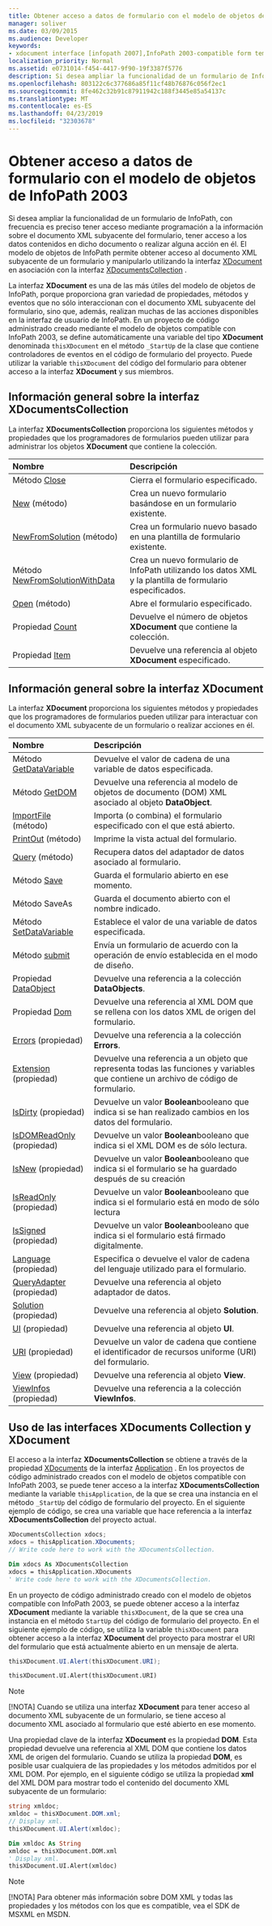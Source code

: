 ```yaml
---
title: Obtener acceso a datos de formulario con el modelo de objetos de InfoPath 2003
manager: soliver
ms.date: 03/09/2015
ms.audience: Developer
keywords:
- xdocument interface [infopath 2007],InfoPath 2003-compatible form templates, accessing form data,XDocumentsCollection interface [InfoPath 2007]
localization_priority: Normal
ms.assetid: e0731014-f454-4417-9f90-19f3387f5776
description: Si desea ampliar la funcionalidad de un formulario de InfoPath, con frecuencia es preciso tener acceso mediante programación a la información sobre el documento XML subyacente del formulario, tener acceso a los datos contenidos en dicho documento o realizar alguna acción en él. El modelo de objetos de InfoPath permite obtener acceso al documento XML subyacente de un formulario y manipularlo utilizando la interfaz XDocument en asociación con la interfaz XDocumentsCollection .
ms.openlocfilehash: 803122c6c377686a85f11cf48b76876c056f2ec1
ms.sourcegitcommit: 8fe462c32b91c87911942c188f3445e85a54137c
ms.translationtype: MT
ms.contentlocale: es-ES
ms.lasthandoff: 04/23/2019
ms.locfileid: "32303678"
---
```

# <a name="access-form-data-using-the-infopath-2003-object-model"></a>Obtener acceso a datos de formulario con el modelo de objetos de InfoPath 2003

Si desea ampliar la funcionalidad de un formulario de InfoPath, con frecuencia es preciso tener acceso mediante programación a la información sobre el documento XML subyacente del formulario, tener acceso a los datos contenidos en dicho documento o realizar alguna acción en él. El modelo de objetos de InfoPath permite obtener acceso al documento XML subyacente de un formulario y manipularlo utilizando la interfaz [XDocument](https://msdn.microsoft.com/library/Microsoft.Office.Interop.InfoPath.SemiTrust.XDocument.aspx) en asociación con la interfaz [XDocumentsCollection](https://msdn.microsoft.com/library/Microsoft.Office.Interop.InfoPath.SemiTrust.XDocumentsCollection.aspx) . 
  
La interfaz **XDocument** es una de las más útiles del modelo de objetos de InfoPath, porque proporciona gran variedad de propiedades, métodos y eventos que no sólo interaccionan con el documento XML subyacente del formulario, sino que, además, realizan muchas de las acciones disponibles en la interfaz de usuario de InfoPath. En un proyecto de código administrado creado mediante el modelo de objetos compatible con InfoPath 2003, se define automáticamente una variable del tipo **XDocument** denominada  `thisXDocument` en el método  `_StartUp` de la clase que contiene controladores de eventos en el código de formulario del proyecto. Puede utilizar la variable  `thisXDocument` del código del formulario para obtener acceso a la interfaz **XDocument** y sus miembros. 
  
## <a name="overview-of-the-xdocumentscollection-interface"></a>Información general sobre la interfaz XDocumentsCollection

La interfaz **XDocumentsCollection** proporciona los siguientes métodos y propiedades que los programadores de formularios pueden utilizar para administrar los objetos **XDocument** que contiene la colección. 
  
|**Nombre**|**Descripción**|
|:-----|:-----|
|Método [Close](https://msdn.microsoft.com/library/Microsoft.Office.Interop.InfoPath.SemiTrust.XDocuments2.Close.aspx)  <br/> |Cierra el formulario especificado.  <br/> |
|[New](https://msdn.microsoft.com/library/Microsoft.Office.Interop.InfoPath.SemiTrust.XDocuments2.New.aspx) (método)  <br/> |Crea un nuevo formulario basándose en un formulario existente.  <br/> |
|[NewFromSolution](https://msdn.microsoft.com/library/Microsoft.Office.Interop.InfoPath.SemiTrust.XDocuments2.NewFromSolution.aspx) (método)  <br/> |Crea un formulario nuevo basado en una plantilla de formulario existente.  <br/> |
|Método [NewFromSolutionWithData](https://msdn.microsoft.com/library/Microsoft.Office.Interop.InfoPath.SemiTrust.XDocuments2.NewFromSolutionWithData.aspx)  <br/> |Crea un nuevo formulario de InfoPath utilizando los datos XML y la plantilla de formulario especificados.  <br/> |
|[Open](https://msdn.microsoft.com/library/Microsoft.Office.Interop.InfoPath.SemiTrust.XDocuments2.Open.aspx) (método)  <br/> |Abre el formulario especificado.  <br/> |
|Propiedad [Count](https://msdn.microsoft.com/library/Microsoft.Office.Interop.InfoPath.SemiTrust.XDocuments2.Count.aspx)  <br/> |Devuelve el número de objetos **XDocument** que contiene la colección.  <br/> |
|Propiedad [Item](https://msdn.microsoft.com/library/Microsoft.Office.Interop.InfoPath.SemiTrust.XDocuments2.Item.aspx)  <br/> |Devuelve una referencia al objeto **XDocument** especificado.  <br/> |
   
## <a name="overview-of-the-xdocument-interface"></a>Información general sobre la interfaz XDocument

La interfaz **XDocument** proporciona los siguientes métodos y propiedades que los programadores de formularios pueden utilizar para interactuar con el documento XML subyacente de un formulario o realizar acciones en él. 
  
|**Nombre**|**Descripción**|
|:-----|:-----|
|Método [GetDataVariable](https://msdn.microsoft.com/library/Microsoft.Office.Interop.InfoPath.SemiTrust._XDocument2.GetDataVariable.aspx)  <br/> |Devuelve el valor de cadena de una variable de datos especificada.  <br/> |
|Método [GetDOM](https://msdn.microsoft.com/library/Microsoft.Office.Interop.InfoPath.SemiTrust._XDocument2.GetDOM.aspx)  <br/> |Devuelve una referencia al modelo de objetos de documento (DOM) XML asociado al objeto **DataObject**.  <br/> |
|[ImportFile](https://msdn.microsoft.com/library/Microsoft.Office.Interop.InfoPath.SemiTrust._XDocument2.ImportFile.aspx) (método)  <br/> |Importa (o combina) el formulario especificado con el que está abierto.  <br/> |
|[PrintOut](https://msdn.microsoft.com/library/Microsoft.Office.Interop.InfoPath.SemiTrust._XDocument2.PrintOut.aspx) (método)  <br/> |Imprime la vista actual del formulario.  <br/> |
|[Query](https://msdn.microsoft.com/library/Microsoft.Office.Interop.InfoPath.SemiTrust._XDocument2.Query.aspx) (método)  <br/> |Recupera datos del adaptador de datos asociado al formulario.  <br/> |
|Método [Save](https://msdn.microsoft.com/library/Microsoft.Office.Interop.InfoPath.SemiTrust._XDocument2.Save.aspx)  <br/> |Guarda el formulario abierto en ese momento.  <br/> |
|[](https://msdn.microsoft.com/library/Microsoft.Office.Interop.InfoPath.SemiTrust._XDocument2.SaveAs.aspx) Método SaveAs  <br/> |Guarda el documento abierto con el nombre indicado.  <br/> |
|Método [SetDataVariable](https://msdn.microsoft.com/library/Microsoft.Office.Interop.InfoPath.SemiTrust._XDocument2.SetDataVariable.aspx)  <br/> |Establece el valor de una variable de datos especificada.  <br/> |
|Método [submit](https://msdn.microsoft.com/library/Microsoft.Office.Interop.InfoPath.SemiTrust._XDocument2.Submit.aspx)  <br/> |Envía un formulario de acuerdo con la operación de envío establecida en el modo de diseño.  <br/> |
|Propiedad [DataObject](https://msdn.microsoft.com/library/Microsoft.Office.Interop.InfoPath.SemiTrust._XDocument2.DataObjects.aspx)  <br/> |Devuelve una referencia a la colección **DataObjects**.  <br/> |
|Propiedad [Dom](https://msdn.microsoft.com/library/Microsoft.Office.Interop.InfoPath.SemiTrust._XDocument2.DOM.aspx)  <br/> |Devuelve una referencia al XML DOM que se rellena con los datos XML de origen del formulario.  <br/> |
|[Errors](https://msdn.microsoft.com/library/Microsoft.Office.Interop.InfoPath.SemiTrust._XDocument2.Errors.aspx) (propiedad)  <br/> |Devuelve una referencia a la colección **Errors**.  <br/> |
|[Extension](https://msdn.microsoft.com/library/Microsoft.Office.Interop.InfoPath.SemiTrust._XDocument2.Extension.aspx) (propiedad)  <br/> |Devuelve una referencia a un objeto que representa todas las funciones y variables que contiene un archivo de código de formulario.  <br/> |
|[IsDirty](https://msdn.microsoft.com/library/Microsoft.Office.Interop.InfoPath.SemiTrust._XDocument2.IsDirty.aspx) (propiedad)  <br/> |Devuelve un valor **Boolean**booleano que indica si se han realizado cambios en los datos del formulario.  <br/> |
|[IsDOMReadOnly](https://msdn.microsoft.com/library/Microsoft.Office.Interop.InfoPath.SemiTrust._XDocument2.IsDOMReadOnly.aspx) (propiedad)  <br/> |Devuelve un valor **Boolean**booleano que indica si el XML DOM es de sólo lectura.  <br/> |
|[IsNew](https://msdn.microsoft.com/library/Microsoft.Office.Interop.InfoPath.SemiTrust._XDocument2.IsNew.aspx) (propiedad)  <br/> |Devuelve un valor **Boolean**booleano que indica si el formulario se ha guardado después de su creación  <br/> |
|[IsReadOnly](https://msdn.microsoft.com/library/Microsoft.Office.Interop.InfoPath.SemiTrust._XDocument2.IsReadOnly.aspx) (propiedad)  <br/> |Devuelve un valor **Boolean**booleano que indica si el formulario está en modo de sólo lectura  <br/> |
|[IsSigned](https://msdn.microsoft.com/library/Microsoft.Office.Interop.InfoPath.SemiTrust._XDocument2.IsSigned.aspx) (propiedad)  <br/> |Devuelve un valor **Boolean**booleano que indica si el formulario está firmado digitalmente.  <br/> |
|[Language](https://msdn.microsoft.com/library/Microsoft.Office.Interop.InfoPath.SemiTrust._XDocument2.Language.aspx) (propiedad)  <br/> |Especifica o devuelve el valor de cadena del lenguaje utilizado para el formulario.  <br/> |
|[QueryAdapter](https://msdn.microsoft.com/library/Microsoft.Office.Interop.InfoPath.SemiTrust._XDocument2.QueryAdapter.aspx) (propiedad)  <br/> |Devuelve una referencia al objeto adaptador de datos.  <br/> |
|[Solution](https://msdn.microsoft.com/library/Microsoft.Office.Interop.InfoPath.SemiTrust._XDocument2.Solution.aspx) (propiedad)  <br/> |Devuelve una referencia al objeto **Solution**.  <br/> |
|[UI](https://msdn.microsoft.com/library/Microsoft.Office.Interop.InfoPath.SemiTrust._XDocument2.UI.aspx) (propiedad)  <br/> |Devuelve una referencia al objeto **UI**.  <br/> |
|[URI](https://msdn.microsoft.com/library/Microsoft.Office.Interop.InfoPath.SemiTrust._XDocument2.URI.aspx) (propiedad)  <br/> |Devuelve un valor de cadena que contiene el identificador de recursos uniforme (URI) del formulario.  <br/> |
|[View](https://msdn.microsoft.com/library/Microsoft.Office.Interop.InfoPath.SemiTrust._XDocument2.View.aspx) (propiedad)  <br/> |Devuelve una referencia al objeto **View**.  <br/> |
|[ViewInfos](https://msdn.microsoft.com/library/Microsoft.Office.Interop.InfoPath.SemiTrust._XDocument2.ViewInfos.aspx) (propiedad)  <br/> |Devuelve una referencia a la colección **ViewInfos**.  <br/> |
   
## <a name="using-the-xdocuments-collection-and-the-xdocument-interfaces"></a>Uso de las interfaces XDocuments Collection y XDocument

El acceso a la interfaz **XDocumentsCollection** se obtiene a través de la propiedad [XDocuments](https://msdn.microsoft.com/library/Microsoft.Office.Interop.InfoPath.SemiTrust._Application2.XDocuments.aspx) de la interfaz [Application](https://msdn.microsoft.com/library/Microsoft.Office.Interop.InfoPath.SemiTrust.Application.aspx) . En los proyectos de código administrado creados con el modelo de objetos compatible con InfoPath 2003, se puede tener acceso a la interfaz **XDocumentsCollection** mediante la variable  `thisApplication`, de la que se crea una instancia en el método  `_StartUp` del código de formulario del proyecto. En el siguiente ejemplo de código, se crea una variable que hace referencia a la interfaz **XDocumentsCollection** del proyecto actual. 
  
```cs
XDocumentsCollection xdocs;
xdocs = thisApplication.XDocuments;
// Write code here to work with the XDocumentsCollection.
```

```vb
Dim xdocs As XDocumentsCollection
xdocs = thisApplication.XDocuments
' Write code here to work with the XDocumentsCollection.
```

En un proyecto de código administrado creado con el modelo de objetos compatible con InfoPath 2003, se puede obtener acceso a la interfaz **XDocument** mediante la variable  `thisXDocument`, de la que se crea una instancia en el método  `StartUp` del código de formulario del proyecto. En el siguiente ejemplo de código, se utiliza la variable  `thisXDocument` para obtener acceso a la interfaz **XDocument** del proyecto para mostrar el URI del formulario que está actualmente abierto en un mensaje de alerta. 
  
```cs
thisXDocument.UI.Alert(thisXDocument.URI);
```

```vb
thisXDocument.UI.Alert(thisXDocument.URI)
```

> [!NOTE]
> [!NOTA] Cuando se utiliza una interfaz **XDocument** para tener acceso al documento XML subyacente de un formulario, se tiene acceso al documento XML asociado al formulario que esté abierto en ese momento. 
  
Una propiedad clave de la interfaz **XDocument** es la propiedad **DOM**. Esta propiedad devuelve una referencia al XML DOM que contiene los datos XML de origen del formulario. Cuando se utiliza la propiedad **DOM**, es posible usar cualquiera de las propiedades y los métodos admitidos por el XML DOM. Por ejemplo, en el siguiente código se utiliza la propiedad **xml** del XML DOM para mostrar todo el contenido del documento XML subyacente de un formulario: 
  
```cs
string xmldoc;
xmldoc = thisXDocument.DOM.xml;
// Display xml.
thisXDocument.UI.Alert(xmldoc);
```

```vb
Dim xmldoc As String
xmldoc = thisXDocument.DOM.xml
' Display xml.
thisXDocument.UI.Alert(xmldoc)
```

> [!NOTE]
> [!NOTA] Para obtener más información sobre DOM XML y todas las propiedades y los métodos con los que es compatible, vea el SDK de MSXML en MSDN. 
  


